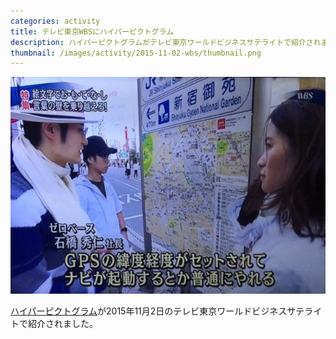 ```yaml
---
categories: activity
title: テレビ東京WBSにハイパーピクトグラム
description: ハイパーピクトグラムがテレビ東京ワールドビジネスサテライトで紹介されました。
thumbnail: /images/activity/2015-11-02-wbs/thumbnail.png
---
```


![テレビ東京ワールドビジネスサテライトでハイパーピクトグラム研究会が紹介されたシーン](/images/activity/2015-11-02-wbs/picture.jpg)

[ハイパーピクトグラム](http://tourinfo.jp/articles/pictogram/)が2015年11月2日のテレビ東京ワールドビジネスサテライトで紹介されました。

